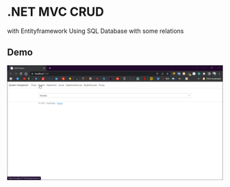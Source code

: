 # .NET MVC CRUD 
with Entityframework Using SQL Database with some relations 

## Demo
![](MVC-CRUD-Relations.gif)
